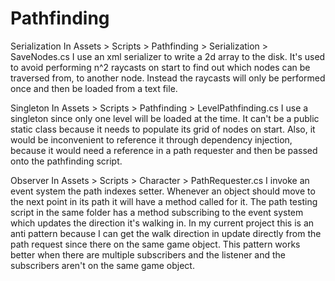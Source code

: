 # Pathfinding

Serialization
  In Assets > Scripts > Pathfinding > Serialization > SaveNodes.cs I use an xml serializer to write a 2d array to the disk. It's used to avoid performing n^2 raycasts on start to find out which nodes can be traversed from, to another node. Instead the raycasts will only be performed once and then be loaded from a text file.
  
Singleton
  In Assets > Scripts > Pathfinding > LevelPathfinding.cs I use a singleton since only one level will be loaded at the time. It can't be a public static class because it needs to populate its grid of nodes on start. Also, it would be inconvenient to reference it through dependency injection, because it would need a reference in a path requester and then be passed onto the pathfinding script. 

Observer
  In Assets > Scripts > Character > PathRequester.cs I invoke an event system the path indexes setter. Whenever an object should move to the next point in its path it will have a method called for it. The path testing script in the same folder has a method subscribing to the event system which updates the direction it's walking in. In my current project this is an anti pattern because I can get the walk direction in update directly from the path request since there on the same game object. This pattern works better when there are multiple subscribers and the listener and the subscribers aren't on the same game object.  
